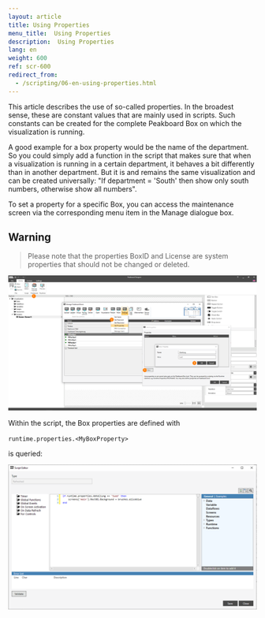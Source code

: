 ```yaml
---
layout: article
title: Using Properties
menu_title:  Using Properties
description:  Using Properties
lang: en
weight: 600
ref: scr-600
redirect_from:
  - /scripting/06-en-using-properties.html
---
```

This article describes the use of so-called properties. In the broadest sense, these are constant values that are mainly used in scripts. Such constants can be created for the complete Peakboard Box on which the visualization is running.

A good example for a box property would be the name of the department. So you could simply add a function in the script that makes sure that when a visualization is running in a certain department, it behaves a bit differently than in another department. But it is and remains the same visualization and can be created universally: "If department = 'South' then show only south numbers, otherwise show all numbers".

To set a property for a specific Box, you can access the maintenance screen via the corresponding menu item in the Manage dialogue box. 

## Warning
>
> Please note that the properties BoxID and License are system properties that should not be changed or deleted.


![image_1](/assets/images/scripting/properties/Properties_02.png)

Within the script, the Box properties are defined with

`runtime.properties.<MyBoxProperty>`

is queried:

![image_1](/assets/images/scripting/properties/Properties_03.png)

